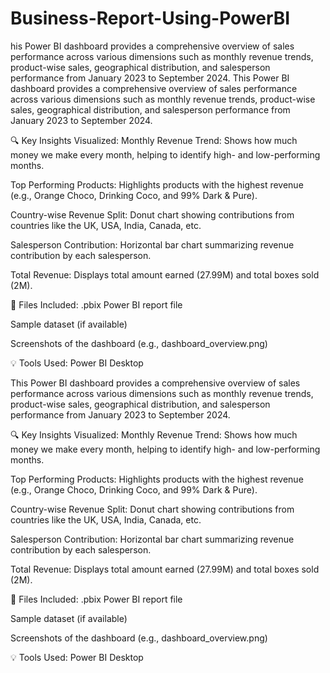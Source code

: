# Business-Report-Using-PowerBI
his Power BI dashboard provides a comprehensive overview of sales performance across various dimensions such as monthly revenue trends, product-wise sales, geographical distribution, and salesperson performance from January 2023 to September 2024.
This Power BI dashboard provides a comprehensive overview of sales performance across various dimensions such as monthly revenue trends, product-wise sales, geographical distribution, and salesperson performance from January 2023 to September 2024.

🔍 Key Insights Visualized:
Monthly Revenue Trend: Shows how much money we make every month, helping to identify high- and low-performing months.

Top Performing Products: Highlights products with the highest revenue (e.g., Orange Choco, Drinking Coco, and 99% Dark & Pure).

Country-wise Revenue Split: Donut chart showing contributions from countries like the UK, USA, India, Canada, etc.

Salesperson Contribution: Horizontal bar chart summarizing revenue contribution by each salesperson.

Total Revenue: Displays total amount earned (27.99M) and total boxes sold (2M).

📁 Files Included:
.pbix Power BI report file

Sample dataset (if available)

Screenshots of the dashboard (e.g., dashboard_overview.png)

💡 Tools Used:
Power BI Desktop

This Power BI dashboard provides a comprehensive overview of sales performance across various dimensions such as monthly revenue trends, product-wise sales, geographical distribution, and salesperson performance from January 2023 to September 2024.

🔍 Key Insights Visualized:
Monthly Revenue Trend: Shows how much money we make every month, helping to identify high- and low-performing months.

Top Performing Products: Highlights products with the highest revenue (e.g., Orange Choco, Drinking Coco, and 99% Dark & Pure).

Country-wise Revenue Split: Donut chart showing contributions from countries like the UK, USA, India, Canada, etc.

Salesperson Contribution: Horizontal bar chart summarizing revenue contribution by each salesperson.

Total Revenue: Displays total amount earned (27.99M) and total boxes sold (2M).

📁 Files Included:
.pbix Power BI report file

Sample dataset (if available)

Screenshots of the dashboard (e.g., dashboard_overview.png)

💡 Tools Used:
Power BI Desktop


